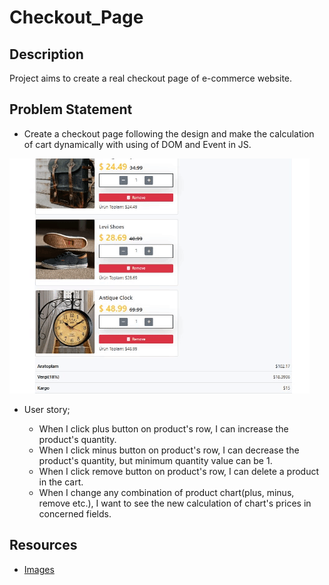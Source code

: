 
# Checkout_Page 

## Description
Project aims to create a real checkout page of e-commerce website.
 
## Problem Statement

- Create a checkout page following the design and make the calculation of cart dynamically with using of DOM and Event in JS.

![Form](/gif/giphy.gif)


-  User story;

   - When I click plus button on product's row, I can increase the product's quantity.
   - When I click minus button on product's row, I can decrease the product's quantity, but minimum quantity value can be 1.
   - When I click remove button on product's row, I can delete a product in the cart.
   - When I change any combination of product chart(plus, minus, remove etc.), I want to see the new calculation of chart's prices in concerned fields.



## Resources

- [Images](./img)
